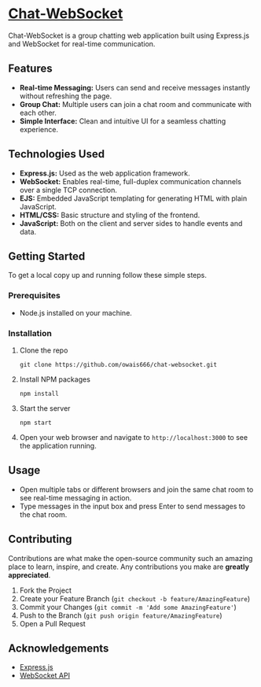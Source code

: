 # [Chat-WebSocket](https://chat-websocket-kt13.onrender.com)

Chat-WebSocket is a group chatting web application built using Express.js and WebSocket for real-time communication.

## Features

- **Real-time Messaging:** Users can send and receive messages instantly without refreshing the page.
- **Group Chat:** Multiple users can join a chat room and communicate with each other.
- **Simple Interface:** Clean and intuitive UI for a seamless chatting experience.

## Technologies Used

- **Express.js:** Used as the web application framework.
- **WebSocket:** Enables real-time, full-duplex communication channels over a single TCP connection.
- **EJS:** Embedded JavaScript templating for generating HTML with plain JavaScript.
- **HTML/CSS:** Basic structure and styling of the frontend.
- **JavaScript:** Both on the client and server sides to handle events and data.

## Getting Started

To get a local copy up and running follow these simple steps.

### Prerequisites

- Node.js installed on your machine.

### Installation

1. Clone the repo
        
    `git clone https://github.com/owais666/chat-websocket.git`
    
2. Install NPM packages
    
    `npm install`
    
3. Start the server
    
    `npm start`
    
4. Open your web browser and navigate to `http://localhost:3000` to see the application running.

## Usage

- Open multiple tabs or different browsers and join the same chat room to see real-time messaging in action.
- Type messages in the input box and press Enter to send messages to the chat room.

## Contributing

Contributions are what make the open-source community such an amazing place to learn, inspire, and create. Any contributions you make are **greatly appreciated**.

1. Fork the Project
2. Create your Feature Branch (`git checkout -b feature/AmazingFeature`)
3. Commit your Changes (`git commit -m 'Add some AmazingFeature'`)
4. Push to the Branch (`git push origin feature/AmazingFeature`)
5. Open a Pull Request


## Acknowledgements

- [Express.js](https://expressjs.com/)
- [WebSocket API](https://developer.mozilla.org/en-US/docs/Web/API/WebSocket)
